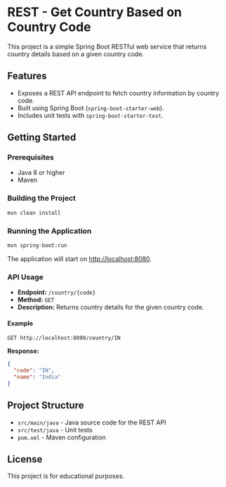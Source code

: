 # REST - Get Country Based on Country Code

This project is a simple Spring Boot RESTful web service that returns country details based on a given country code.

## Features

- Exposes a REST API endpoint to fetch country information by country code.
- Built using Spring Boot (`spring-boot-starter-web`).
- Includes unit tests with `spring-boot-starter-test`.

## Getting Started

### Prerequisites

- Java 8 or higher
- Maven

### Building the Project

```bash
mvn clean install
```

### Running the Application

```bash
mvn spring-boot:run
```

The application will start on [http://localhost:8080](http://localhost:8080).

### API Usage

- **Endpoint:** `/country/{code}`
- **Method:** `GET`
- **Description:** Returns country details for the given country code.

#### Example

```
GET http://localhost:8080/country/IN
```

**Response:**
```json
{
  "code": "IN",
  "name": "India"
}
```

## Project Structure

- `src/main/java` - Java source code for the REST API
- `src/test/java` - Unit tests
- `pom.xml` - Maven configuration

## License

This project is for educational purposes. 
